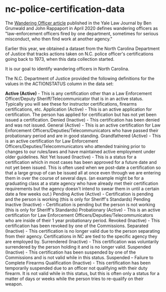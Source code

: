 # nc-police-certification-data

The [Wandering Officer article](https://www.yalelawjournal.org/article/the-wandering-officer) published in the Yale Law Journal by Ben Grunwald and John Rappaport in April 2020 defines wandering officers as "law-enforcement officers fired by one department, sometimes for serious misconduct, who then find work at another agency."

Earlier this year, we obtained a dataset from the North Carolina Department of Justice that tracks actions taken on N.C. police officer's certifications going back to 1973, when this data collection started.

It is our goal to identify wandering officers in North Carolina.

The N.C. Department of Justice provided the following definitions for the values in the ACTIONSTATUS column in the data set:

<b>Active (Active)</b> - This is any certification other than a Law Enforcement Officer/Deputy Sheriff/Telecommunicator that is in an active status. Typically you will see these for instructor certifications, firearms certifications, etc.
Application (Active) - This is an active application for certification. The person has applied for certification but has not yet been issued a certification.
Denied (Inactive) - This certification has been denied and was not issued.
General (Active) - This is an active certification for Law Enforcement Officers/Deputies/Telecommunicators who have passed their probationary period and are in good standing.
Grandfathered (Active) - This is an active certification for Law Enforcement Officers/Deputies/Telecommunicators who attended training prior to changes to our rules/laws and have maintained active employment under older guidelines. 
Not Yet Issued (Inactive) - This is a status for a certification which in most cases has been approved for a future date and not yet been issued. This is often used when we post-date a certification so that a large group of can be issued all at once even through we are entering them in over the course of several days. (an example might be for a graduating class at a state agency who have already met their certification requirements but the agency doesn't intend to swear them in until a certain date a few weeks out.)
Pending Active (Active) - Certification is pending and the person is working (this is only for Sheriff's Standards)
Pending Inactive (Inactive) - Certification is pending but the person is not working (this is only for Sheriff's Standards)
Probationary (Active) - This is an active certification for Law Enforcement Officers/Deputies/Telecommunicators who are inside of their 1 year probationary period.
Revoked (Inactive) - This certification has been revoked by one of the Commissions. 
Separated (Inactive) - This certification is no longer valid due to the person separating from their agency. Certifications in NC are tied to the specific agency they are employed by.
Surrendered (Inactive) - This certification was voluntarily surrendered by the person holding it and is no longer valid.
Suspended (Inactive) - This certification has been suspended by one of the Commissions and is not valid while in this status.
Suspended – Failure to Complete Firearms Qualification (Inactive) - This certification has been temporarily suspended due to an officer not qualifying with their duty firearm. It is not valid while in this status, but this is often only a status for a matter of days or weeks while the person tries to re-qualify on their weapon.
